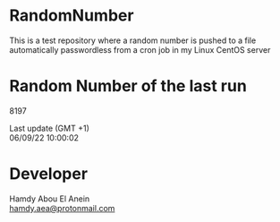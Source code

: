 # RandomNumber    
This is a test repository where a random number is pushed to a file automatically passwordless from a cron job in my Linux CentOS server    
# Random Number of the last run   
8197
      
Last update (GMT +1)    
06/09/22 10:00:02
# Developer    
Hamdy Abou El Anein   
hamdy.aea@protonmail.com
